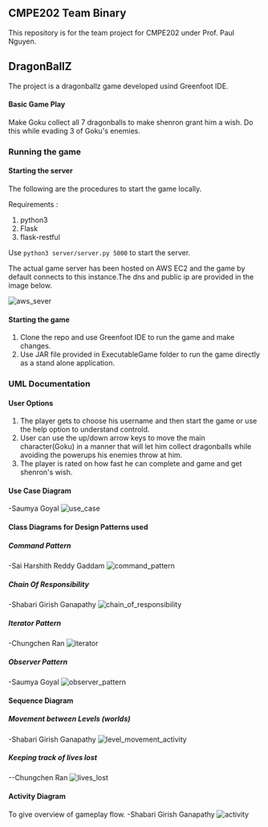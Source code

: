 ## CMPE202 Team Binary
This repository is for the team project for CMPE202 under Prof. Paul Nguyen.

## DragonBallZ
The project is a dragonballz game developed usind Greenfoot IDE.

#### Basic Game Play
Make Goku collect all 7 dragonballs to make shenron grant him a wish. Do this while evading 3 of Goku's enemies.

### Running the game

#### Starting the server

The following are the procedures to start the game locally.

Requirements : 
1. python3
2. Flask
3. flask-restful

Use `python3 server/server.py 5000` to start the server.

The actual game server has been hosted on AWS EC2 and the game by default connects to this instance.The dns and public ip are provided in the image below.

![aws_sever](server/aws.png)

#### Starting the game
1. Clone the repo and use Greenfoot IDE to run the game and make changes.
2. Use JAR file provided in ExecutableGame folder to run the game directly as a stand alone application.

### UML Documentation

#### User Options
1. The player gets to choose his username and then start the game or use the help option to understand controld.
2. User can use the up/down arrow keys to move the main character(Goku) in a manner that will let him collect dragonballs while avoiding the powerups his enemies throw at him.
3. The player is rated on how fast he can complete and game and get shenron's wish.

#### Use Case Diagram
-Saumya Goyal
![use_case](UML/UseCaseDiagram.png)


#### Class Diagrams for Design Patterns used

##### Command Pattern
-Sai Harshith Reddy Gaddam
![command_pattern](UML/CommandPatternCD.png)

##### Chain Of Responsibility
-Shabari Girish Ganapathy
![chain_of_responsibility](UML/ChainOfResponsibility.png)

##### Iterator Pattern
-Chungchen Ran
![iterator](UML/LivesIteratorPatternCD.png)

##### Observer Pattern
-Saumya Goyal
![observer_pattern](UML/UMLObserver.png)

#### Sequence Diagram

##### Movement between Levels (worlds)
-Shabari Girish Ganapathy
![level_movement_activity](UML/LevelChangeSequence.png)

##### Keeping track of lives lost
--Chungchen Ran
![lives_lost](UML/LivesLostSequenceDiagram.png)

#### Activity Diagram
To give overview of gameplay flow.
-Shabari Girish Ganapathy
![activity](UML/LevelMovementActivity.png)
